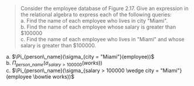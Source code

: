 > Consider the employee database of Figure 2.17. Give an expression in the relational 
> algebra to express each of the following queries: <br>
>     a. Find the name of each employee who lives in city "Miami". <br> 
>     b. Find the name of each employee whose salary is greater than $100000 <br>
>     c. Find the name of each employee who lives in "Miami" and whose salary is 
>     greater than $100000. <br>

a. $\Pi_{person\_name}(\sigma_{city = "Miami"}(employee))$ <br>
b. $\Pi_{person\_name}(\sigma_{salary > 100000}(works))$ <br>
c. $\Pi_{person\_name}(\sigma_{salary > 100000 \wedge city = "Miami"}(employee \bowtie works))$ <br>

